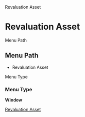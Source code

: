 
Revaluation Asset
# Revaluation Asset



Menu Path
## Menu Path



- Revaluation Asset

Menu Type
### Menu Type

**Window**


[Revaluation Asset](../../window-revaluation-asset.md)